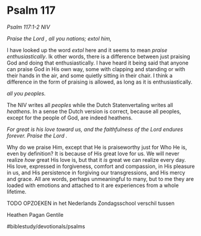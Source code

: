# Psalm 117
*Psalm 117:1-2 NIV*

*Praise the Lord , all you nations; extol him,*

I have looked up the word *extol* here and it seems to mean *praise enthusiastically*. Ik other words, there is a difference between just praising God and doing that enthusiastically. 
I have heard it being said that anyone can praise God in His own way, some with clapping and standing or with their hands in the air, and some quietly sitting in their chair.
I think a difference in the form of praising is allowed, as long as it is enthusiastically.

*all you peoples.*

The NIV writes all *peoples* while the Dutch Statenvertaling writes all *heathens*. In a sense the Dutch version is correct, because all peoples, except for the people of God, are indeed heathens. 

*For great is his love toward us, and the faithfulness of the Lord endures forever. Praise the Lord .*

Why do we praise Him, except that He is praiseworthy just for Who He is, even by definition? It is because of His great love for us. We will never realize *how* great His love is, but that it *is* great we can realize every day. His love, expressed in forgiveness, comfort and compassion, in His pleasure in us, and His persistence in forgiving our transgressions, and His mercy and grace. 
All are words, perhaps unmeaningful to many, but to me they are loaded with emotions and attached to it are experiences from a whole lifetime.

TODO OPZOEKEN in het Nederlands
Zondagsschool verschil tussen

Heathen
Pagan
Gentile

#biblestudy/devotionals/psalms